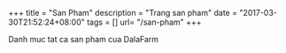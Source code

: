 +++
title = "San Pham"
description = "Trang san pham"
date = "2017-03-30T21:52:24+08:00"
tags = []
url= "/san-pham"
+++

Danh muc tat ca san pham cua DalaFarm
